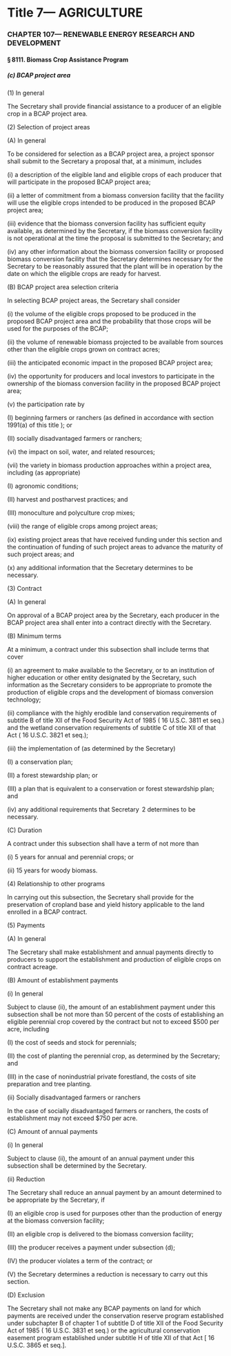 
# Title 7— AGRICULTURE
### CHAPTER 107— RENEWABLE ENERGY RESEARCH AND DEVELOPMENT
#### § 8111. Biomass Crop Assistance Program
##### (c) BCAP project area

(1) In general

The Secretary shall provide financial assistance to a producer of an eligible crop in a BCAP project area.

(2) Selection of project areas

(A) In general

To be considered for selection as a BCAP project area, a project sponsor shall submit to the Secretary a proposal that, at a minimum, includes

(i) a description of the eligible land and eligible crops of each producer that will participate in the proposed BCAP project area;

(ii) a letter of commitment from a biomass conversion facility that the facility will use the eligible crops intended to be produced in the proposed BCAP project area;

(iii) evidence that the biomass conversion facility has sufficient equity available, as determined by the Secretary, if the biomass conversion facility is not operational at the time the proposal is submitted to the Secretary; and

(iv) any other information about the biomass conversion facility or proposed biomass conversion facility that the Secretary determines necessary for the Secretary to be reasonably assured that the plant will be in operation by the date on which the eligible crops are ready for harvest.

(B) BCAP project area selection criteria

In selecting BCAP project areas, the Secretary shall consider

(i) the volume of the eligible crops proposed to be produced in the proposed BCAP project area and the probability that those crops will be used for the purposes of the BCAP;

(ii) the volume of renewable biomass projected to be available from sources other than the eligible crops grown on contract acres;

(iii) the anticipated economic impact in the proposed BCAP project area;

(iv) the opportunity for producers and local investors to participate in the ownership of the biomass conversion facility in the proposed BCAP project area;

(v) the participation rate by

(I) beginning farmers or ranchers (as defined in accordance with section 1991(a) of this title ); or

(II) socially disadvantaged farmers or ranchers;

(vi) the impact on soil, water, and related resources;

(vii) the variety in biomass production approaches within a project area, including (as appropriate)

(I) agronomic conditions;

(II) harvest and postharvest practices; and

(III) monoculture and polyculture crop mixes;

(viii) the range of eligible crops among project areas;

(ix) existing project areas that have received funding under this section and the continuation of funding of such project areas to advance the maturity of such project areas; and

(x) any additional information that the Secretary determines to be necessary.

(3) Contract

(A) In general

On approval of a BCAP project area by the Secretary, each producer in the BCAP project area shall enter into a contract directly with the Secretary.

(B) Minimum terms

At a minimum, a contract under this subsection shall include terms that cover

(i) an agreement to make available to the Secretary, or to an institution of higher education or other entity designated by the Secretary, such information as the Secretary considers to be appropriate to promote the production of eligible crops and the development of biomass conversion technology;

(ii) compliance with the highly erodible land conservation requirements of subtitle B of title XII of the Food Security Act of 1985 ( 16 U.S.C. 3811 et seq.) and the wetland conservation requirements of subtitle C of title XII of that Act ( 16 U.S.C. 3821 et seq.);

(iii) the implementation of (as determined by the Secretary)

(I) a conservation plan;

(II) a forest stewardship plan; or

(III) a plan that is equivalent to a conservation or forest stewardship plan; and

(iv) any additional requirements that Secretary  2 determines to be necessary.

(C) Duration

A contract under this subsection shall have a term of not more than

(i) 5 years for annual and perennial crops; or

(ii) 15 years for woody biomass.

(4) Relationship to other programs

In carrying out this subsection, the Secretary shall provide for the preservation of cropland base and yield history applicable to the land enrolled in a BCAP contract.

(5) Payments

(A) In general

The Secretary shall make establishment and annual payments directly to producers to support the establishment and production of eligible crops on contract acreage.

(B) Amount of establishment payments

(i) In general

Subject to clause (ii), the amount of an establishment payment under this subsection shall be not more than 50 percent of the costs of establishing an eligible perennial crop covered by the contract but not to exceed $500 per acre, including

(I) the cost of seeds and stock for perennials;

(II) the cost of planting the perennial crop, as determined by the Secretary; and

(III) in the case of nonindustrial private forestland, the costs of site preparation and tree planting.

(ii) Socially disadvantaged farmers or ranchers

In the case of socially disadvantaged farmers or ranchers, the costs of establishment may not exceed $750 per acre.

(C) Amount of annual payments

(i) In general

Subject to clause (ii), the amount of an annual payment under this subsection shall be determined by the Secretary.

(ii) Reduction

The Secretary shall reduce an annual payment by an amount determined to be appropriate by the Secretary, if

(I) an eligible crop is used for purposes other than the production of energy at the biomass conversion facility;

(II) an eligible crop is delivered to the biomass conversion facility;

(III) the producer receives a payment under subsection (d);

(IV) the producer violates a term of the contract; or

(V) the Secretary determines a reduction is necessary to carry out this section.

(D) Exclusion

The Secretary shall not make any BCAP payments on land for which payments are received under the conservation reserve program established under subchapter B of chapter 1 of subtitle D of title XII of the Food Security Act of 1985 ( 16 U.S.C. 3831 et seq.) or the agricultural conservation easement program established under subtitle H of title XII of that Act [ 16 U.S.C. 3865 et seq.].
